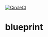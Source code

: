 [![CircleCI](https://circleci.com/gh/katsuhiko/blueprint.svg?style=svg)](https://circleci.com/gh/katsuhiko/blueprint)

# blueprint
